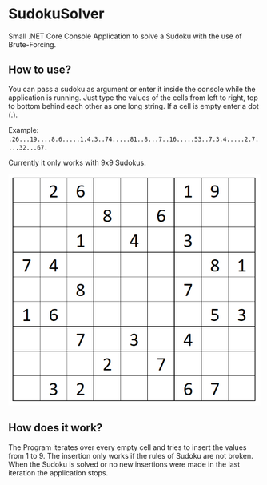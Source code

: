 # SudokuSolver

Small .NET Core Console Application to solve a Sudoku with the use of Brute-Forcing.

## How to use?

You can pass a sudoku as argument or enter it inside the console while the application is running.
Just type the values of the cells from left to right, top to bottom behind each other as one long string. If a cell is empty enter a dot (.).

Example:
`.26...19....8.6.....1.4.3..74.....81..8...7..16.....53..7.3.4.....2.7....32...67.`

Currently it only works with 9x9 Sudokus.

![alt text](./example-sudoku.PNG "Example Sudoku")

## How does it work?

The Program iterates over every empty cell and tries to insert the values from 1 to 9. The insertion only works if the rules of Sudoku are not broken.
When the Sudoku is solved or no new insertions were made in the last iteration the application stops.
